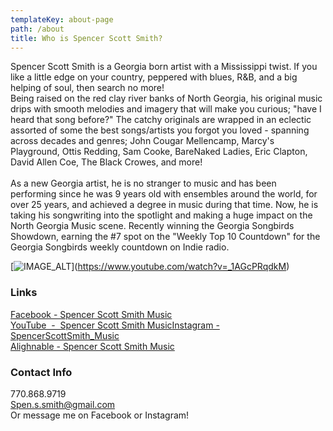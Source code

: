 ```yaml
---
templateKey: about-page
path: /about
title: Who is Spencer Scott Smith?
---
```

Spencer Scott Smith is a Georgia born artist with a Mississippi twist. If you like a little edge on your country, peppered with blues, R&B, and a big helping of soul, then search no more!\
Being raised on the red clay river banks of North Georgia, his original music drips with smooth melodies and imagery that will make you curious; "have I heard that song before?" The catchy originals are wrapped in an eclectic assorted of some the best songs/artists you forgot you loved - spanning across decades and genres; John Cougar Mellencamp, Marcy's Playground, Ottis Redding, Sam Cooke, BareNaked Ladies, Eric Clapton, David Allen Coe, The Black Crowes, and more!\
\
As a new Georgia artist, he is no stranger to music and has been performing since he was 9 years old with ensembles around the world, for over 25 years, and achieved a degree in music during that time. Now, he is taking his songwriting into the spotlight and making a huge impact on the North Georgia Music scene. Recently winning the Georgia Songbirds Showdown, earning the #7 spot on the "Weekly Top 10 Countdown" for the Georgia Songbirds weekly countdown on Indie radio. 

\[![IMAGE_ALT](https://www.youtube.com/watch?v=_1AGcPRqdkM/0.jpg)](https://www.youtube.com/watch?v=_1AGcPRqdkM)



### Links

[Facebook - Spencer Scott Smith Music](https://www.facebook.com/spencerscottsmithmusic)\
[YouTube  -  Spencer Scott Smith Music](https://www.youtube.com/channel/UCGu0g-Knj2tZ6KXf41QnIfw)[Instagram - SpencerScottSmith_Music](http://www.instagram.com/spencerscottsmith_music)\
[Alighnable - Spencer Scott Smith Music](https://www.alignable.com/woodstock-ga/spencer-smith-music)

### Contact Info

770.868.9719\
[Spen.s.smith@gmail.com](mailto:Spen.s.smith@gmail.com)\
Or message me on Facebook or Instagram!